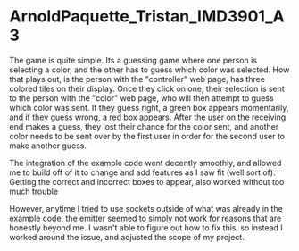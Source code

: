 # ArnoldPaquette_Tristan_IMD3901_A3

The game is quite simple. Its a guessing game where one person is selecting a color, and the other has to guess which color was selected.
How that plays out, is the person with the "controller" web page, has three colored tiles on their display. Once they click on one, their selection is sent to the person with the "color" web page, who will then attempt to guess which color was sent. If they guess right, a green box appears momentarily, and if they guess wrong, a red box appears. After the user on the receiving end makes a guess, they lost their chance for the color sent, and another color needs to be sent over by the first user in order for the second user to make another guess.

The integration of the example code went decently smoothly, and allowed me to build off of it to change and add features as I saw fit (well sort of). Getting the correct and incorrect boxes to appear, also worked without too much trouble

However, anytime I tried to use sockets outside of what was already in the example code, the emitter seemed to simply not work for reasons that are honestly beyond me. I wasn't able to figure out how to fix this, so instead I worked around the issue, and adjusted the scope of my project.
